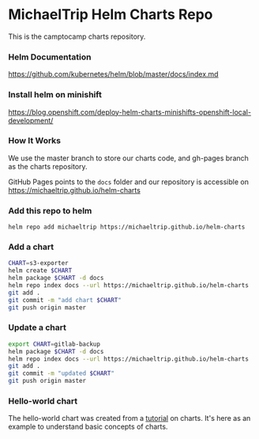 # MichaelTrip Helm Charts Repo

This is the camptocamp charts repository.

### Helm Documentation

https://github.com/kubernetes/helm/blob/master/docs/index.md

### Install helm on minishift

https://blog.openshift.com/deploy-helm-charts-minishifts-openshift-local-development/

### How It Works

We use the master branch to store our charts code, and gh-pages branch as the charts repository.

GitHub Pages points to the `docs` folder and our repository is accessible on https://michaeltrip.github.io/helm-charts

### Add this repo to helm

```
helm repo add michaeltrip https://michaeltrip.github.io/helm-charts
```

### Add a chart

```bash
CHART=s3-exporter
helm create $CHART
helm package $CHART -d docs
helm repo index docs --url https://michaeltrip.github.io/helm-charts
git add .
git commit -m "add chart $CHART"
git push origin master
```

### Update a chart

```bash
export CHART=gitlab-backup
helm package $CHART -d docs
helm repo index docs --url https://michaeltrip.github.io/helm-charts
git add .
git commit -m "updated $CHART"
git push origin master
```

### Hello-world chart

The hello-world chart was created from a [tutorial](https://hackernoon.com/the-missing-ci-cd-kubernetes-component-helm-package-manager-1fe002aac680) on charts. It's here as an example to understand basic concepts of charts.

